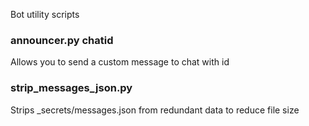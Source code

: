 Bot utility scripts  

### announcer.py chatid
Allows you to send a custom message to chat with id <chatid>

### strip_messages_json.py
Strips _secrets/messages.json from redundant data to reduce file size